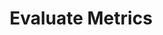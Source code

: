---
title: Evaluate Metrics
description: Learn how to use the Keptn Lifecycle Toolkit and explore basic features.
icon: concepts
layout: quickstart
weight: 25
hidechildren: true # this flag hides all sub-pages in the sidebar-multicard.html
---
